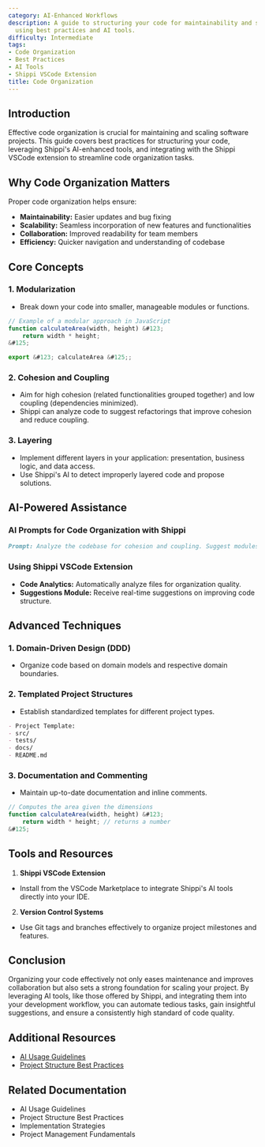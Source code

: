 ```yaml
---
category: AI-Enhanced Workflows
description: A guide to structuring your code for maintainability and scalability
  using best practices and AI tools.
difficulty: Intermediate
tags:
- Code Organization
- Best Practices
- AI Tools
- Shippi VSCode Extension
title: Code Organization
---
```


## Introduction

Effective code organization is crucial for maintaining and scaling software projects. This guide covers best practices for structuring your code, leveraging Shippi's AI-enhanced tools, and integrating with the Shippi VSCode extension to streamline code organization tasks.

## Why Code Organization Matters

Proper code organization helps ensure:
- **Maintainability:** Easier updates and bug fixing
- **Scalability:** Seamless incorporation of new features and functionalities
- **Collaboration:** Improved readability for team members
- **Efficiency:** Quicker navigation and understanding of codebase

## Core Concepts

### 1. Modularization
- Break down your code into smaller, manageable modules or functions.

```javascript
// Example of a modular approach in JavaScript
function calculateArea(width, height) &#123;
	return width * height;
&#125;

export &#123; calculateArea &#125;;
```

### 2. Cohesion and Coupling
- Aim for high cohesion (related functionalities grouped together) and low coupling (dependencies minimized).
- Shippi can analyze code to suggest refactorings that improve cohesion and reduce coupling.

### 3. Layering
- Implement different layers in your application: presentation, business logic, and data access.
- Use Shippi's AI to detect improperly layered code and propose solutions.

## AI-Powered Assistance

### AI Prompts for Code Organization with Shippi

```markdown
Prompt: Analyze the codebase for cohesion and coupling. Suggest modules or functions that can be decomposed or refactored.
```

### Using Shippi VSCode Extension
- **Code Analytics:** Automatically analyze files for organization quality.
- **Suggestions Module:** Receive real-time suggestions on improving code structure.

## Advanced Techniques

### 1. Domain-Driven Design (DDD)
- Organize code based on domain models and respective domain boundaries.

### 2. Templated Project Structures
- Establish standardized templates for different project types.

```markdown
- Project Template:
- src/
- tests/
- docs/
- README.md
```

### 3. Documentation and Commenting
- Maintain up-to-date documentation and inline comments.

```javascript
// Computes the area given the dimensions
function calculateArea(width, height) &#123;
	return width * height; // returns a number
&#125;
```

## Tools and Resources

1. **Shippi VSCode Extension**
- Install from the VSCode Marketplace to integrate Shippi's AI tools directly into your IDE.

2. **Version Control Systems**
- Use Git tags and branches effectively to organize project milestones and features.

## Conclusion

Organizing your code effectively not only eases maintenance and improves collaboration but also sets a strong foundation for scaling your project. By leveraging AI tools, like those offered by Shippi, and integrating them into your development workflow, you can automate tedious tasks, gain insightful suggestions, and ensure a consistently high standard of code quality.

## Additional Resources
- [AI Usage Guidelines](./ai-usage-guidelines)
- [Project Structure Best Practices](./project-structure)


## Related Documentation
- AI Usage Guidelines
- Project Structure Best Practices
- Implementation Strategies
- Project Management Fundamentals
